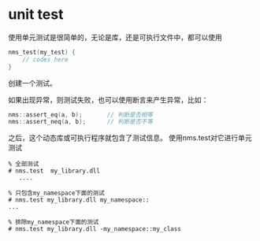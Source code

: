 
# unit test

使用单元测试是很简单的，无论是库，还是可执行文件中，都可以使用
```cpp
nms_test(my_test) {
    // codes here
}
```
创建一个测试。

如果出现异常，则测试失败，也可以使用断言来产生异常，比如：
```cpp
nms::assert_eq(a, b);       // 判断是否相等
nms::assert_neq(a, b);      // 判断是否不等
```

之后，这个动态库或可执行程序就包含了测试信息。
使用nms.test对它进行单元测试


```shell
% 全部测试
# nms.test  my_library.dll
   ....
   
% 只包含my_namespace下面的测试   
# nms.test my_library.dll my_namespace::
...

% 排除my_namespace下面的测试
# nms.test my_library.dll -my_namespace::my_class 
```

